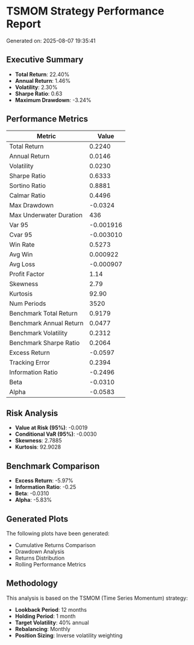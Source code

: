 # TSMOM Strategy Performance Report

Generated on: 2025-08-07 19:35:41

## Executive Summary

- **Total Return**: 22.40%
- **Annual Return**: 1.46%
- **Volatility**: 2.30%
- **Sharpe Ratio**: 0.63
- **Maximum Drawdown**: -3.24%

## Performance Metrics

| Metric | Value |
|--------|-------|
| Total Return | 0.2240 |
| Annual Return | 0.0146 |
| Volatility | 0.0230 |
| Sharpe Ratio | 0.6333 |
| Sortino Ratio | 0.8881 |
| Calmar Ratio | 0.4496 |
| Max Drawdown | -0.0324 |
| Max Underwater Duration | 436 |
| Var 95 | -0.001916 |
| Cvar 95 | -0.003010 |
| Win Rate | 0.5273 |
| Avg Win | 0.000922 |
| Avg Loss | -0.000907 |
| Profit Factor | 1.14 |
| Skewness | 2.79 |
| Kurtosis | 92.90 |
| Num Periods | 3520 |
| Benchmark Total Return | 0.9179 |
| Benchmark Annual Return | 0.0477 |
| Benchmark Volatility | 0.2312 |
| Benchmark Sharpe Ratio | 0.2064 |
| Excess Return | -0.0597 |
| Tracking Error | 0.2394 |
| Information Ratio | -0.2496 |
| Beta | -0.0310 |
| Alpha | -0.0583 |

## Risk Analysis

- **Value at Risk (95%)**: -0.0019
- **Conditional VaR (95%)**: -0.0030
- **Skewness**: 2.7885
- **Kurtosis**: 92.9028

## Benchmark Comparison

- **Excess Return**: -5.97%
- **Information Ratio**: -0.25
- **Beta**: -0.0310
- **Alpha**: -5.83%

## Generated Plots

The following plots have been generated:
- Cumulative Returns Comparison
- Drawdown Analysis
- Returns Distribution
- Rolling Performance Metrics

## Methodology

This analysis is based on the TSMOM (Time Series Momentum) strategy:
- **Lookback Period**: 12 months
- **Holding Period**: 1 month
- **Target Volatility**: 40% annual
- **Rebalancing**: Monthly
- **Position Sizing**: Inverse volatility weighting

